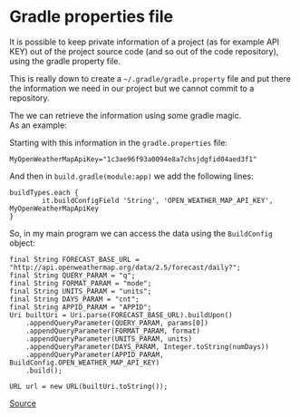 # Gradle properties file

It is possible to keep private information of a project (as for example API KEY) out of the project source code (and so out of the code repository), using the gradle property file.

This is really down to create a `~/.gradle/gradle.property` file and put there the information we need in our project but we cannot commit to a repository.

The we can retrieve the information using some gradle magic.  
As an example:

Starting with this information in the `gradle.properties` file:

    MyOpenWeatherMapApiKey="1c3ae96f93a0094e8a7chsjdgfid04aed3f1"
   
And then in `build.gradle(module:app)` we add the following lines:

    buildTypes.each {
            it.buildConfigField 'String', 'OPEN_WEATHER_MAP_API_KEY', MyOpenWeatherMapApiKey
    }
    
So, in my main program we can access the data using the `BuildConfig` object:
                  
    final String FORECAST_BASE_URL = "http://api.openweathermap.org/data/2.5/forecast/daily?";
    final String QUERY_PARAM = "q";
    final String FORMAT_PARAM = "mode";
    final String UNITS_PARAM = "units";
    final String DAYS_PARAM = "cnt";
    final String APPID_PARAM = "APPID";
    Uri builtUri = Uri.parse(FORECAST_BASE_URL).buildUpon()
        .appendQueryParameter(QUERY_PARAM, params[0])
        .appendQueryParameter(FORMAT_PARAM, format)
        .appendQueryParameter(UNITS_PARAM, units)
        .appendQueryParameter(DAYS_PARAM, Integer.toString(numDays))
        .appendQueryParameter(APPID_PARAM, BuildConfig.OPEN_WEATHER_MAP_API_KEY)
        .build();
        
    URL url = new URL(builtUri.toString());

  
[Source](http://stackoverflow.com/questions/35722904/saving-the-api-key-in-gradle-properties)
